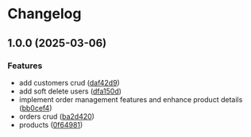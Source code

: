 # Changelog

## 1.0.0 (2025-03-06)


### Features

* add customers crud ([daf42d9](https://github.com/Cjleto/orders/commit/daf42d92eb7e21143184dccab23104a91cf6c816))
* add soft delete users ([dfa150d](https://github.com/Cjleto/orders/commit/dfa150d916b795636e397508bdf71f5467cc7dc4))
* implement order management features and enhance product details ([bb0cef4](https://github.com/Cjleto/orders/commit/bb0cef47ff56ee7aba510f1fb071dd00e46ba78b))
* orders crud ([ba2d420](https://github.com/Cjleto/orders/commit/ba2d420a72e282f14d461e1d7802447d3b089ff2))
* products ([0f64981](https://github.com/Cjleto/orders/commit/0f649819a52f22359a29c7b75db31c7fffd8ea49))
